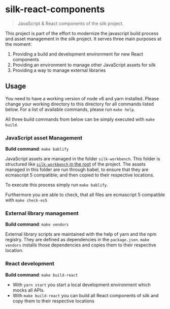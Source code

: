 # silk-react-components

> JavaScript & React components of the silk project.

This project is part of the effort to modernize the javascript build process and asset management in the silk project.
It serves three main purposes at the moment:

1. Providing a build and development environment for new React components
2. Providing an environment to manage other JavaScript assets for silk
3. Providing a way to manage external libraries

## Usage

You need to have a working version of node v6 and yarn installed.
Please change your working directory to this directory for all commands listed below.
For a list of available commands, please run `make help`.

All three build commands from below can be simply executed with `make build`.

### JavaScript asset Management

**Build command**: `make bablify`

JavaScript assets are managed in the folder `silk-workbench`.
This folder is structured like [`silk-workbench` in the root](../silk-workbench) of the project.
The assets managed in this folder are run through babel, to ensure that they are ecmascript 5 compatible;
and then copied to their respective locations.

To execute this process simply run `make bablify`.

Furthermore you are able to check, that all files are ecmascript 5 compatible with `make check-es5`

### External library management

**Build command**: `make vendors`

External library scripts are maintained with the help of yarn and the npm registry.
They are defined as dependencies in the `package.json`.
`make vendors` installs those dependencies and copies them to their respective location.

### React development

**Build command**: `make build-react`

- With `yarn start` you start a local development environment which mocks all APIs.
- With `make build-react` you can build all React components of silk and copy them to their respective locations